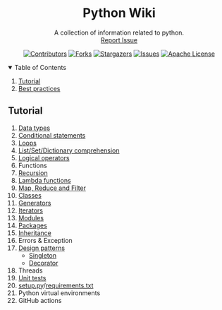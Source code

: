 <!-- PROJECT SHIELDS -->
<!--
*** I'm using markdown "reference style" links for readability.
*** Reference links are enclosed in brackets [ ] instead of parentheses ( ).
*** See the bottom of this document for the declaration of the reference variables
*** for contributors-url, forks-url, etc. This is an optional, concise syntax you may use.
*** https://www.markdownguide.org/basic-syntax/#reference-style-links
-->
<div align="center">
  <h1 align="center">Python Wiki</h1>
  <p align="center">
    A collection of information related to python.
    <br />
    <a href="https://github.com/pyPadaiyal/wiki/issues/new/choose">Report Issue</a>
  </p>

[![Contributors][contributors-shield]][contributors-url]
[![Forks][forks-shield]][forks-url]
[![Stargazers][stars-shield]][stars-url]
[![Issues][issues-shield]][issues-url]
[![Apache License][license-shield]][license-url] <br>
</div>

<!-- TABLE OF CONTENTS -->
<details open="open">
  <summary>Table of Contents</summary>
  <ol>
    <li><a href="#tutorial">Tutorial</a></li>
    <li><a href="best_practices.md">Best practices</a></li>
  </ol>
</details>

## Tutorial
1. [Data types](wiki/datatypes/datatypes.py)
2. [Conditional statements](wiki/conditions)
3. [Loops](wiki/loops/loops.py)
4. [List/Set/Dictionary comprehension](wiki/loops/loops.py)
5. [Logical operators](wiki/conditions/logical_operators.py)
6. Functions
7. [Recursion](wiki/loops/recursion.py)
8. [Lambda functions](wiki/general/lambdas.py)
9. [Map, Reduce and Filter](wiki/general/map_filter_reduce.py)
10. [Classes](wiki/general/classes.py)
11. [Generators](wiki/loops/generator.py)
12. [Iterators](wiki/loops/iterator.py)
13. [Modules](wiki/packages_and_modules/modules.py)
14. [Packages](wiki/packages_and_modules/import.py)
15. [Inheritance](wiki/inheritance)
16. Errors & Exception
17. [Design patterns](wiki/design_patterns)
    - [Singleton](wiki/design_patterns/singleton.py)
    - [Decorator](wiki/design_patterns/decorator.py)
18. Threads
19. [Unit tests](wiki/unit_tests)
20. [setup.py](setup.py)/[requirements.txt](requirements.txt)
21. Python virtual environments
22. GitHub actions


[contributors-shield]: https://img.shields.io/github/contributors/pyPadaiyal/wiki.svg?style=for-the-badge
[contributors-url]: https://github.com/pyPadaiyal/wiki/graphs/contributors
[forks-shield]: https://img.shields.io/github/forks/pyPadaiyal/wiki.svg?style=for-the-badge
[forks-url]: https://github.com/pyPadaiyal/wiki/graphs/network/members
[stars-shield]: https://img.shields.io/github/stars/pyPadaiyal/wiki.svg?style=for-the-badge
[stars-url]: https://github.com/pyPadaiyal/wiki/stargazers
[issues-shield]: https://img.shields.io/github/issues/pyPadaiyal/wiki.svg?style=for-the-badge
[issues-url]: https://github.com/pyPadaiyal/wiki/issues
[license-shield]: https://img.shields.io/github/license/pyPadaiyal/wiki.svg?style=for-the-badge
[license-url]: https://github.com/pyPadaiyal/wiki/blob/master/LICENSE
[product-screenshot]: images/screenshot.png
